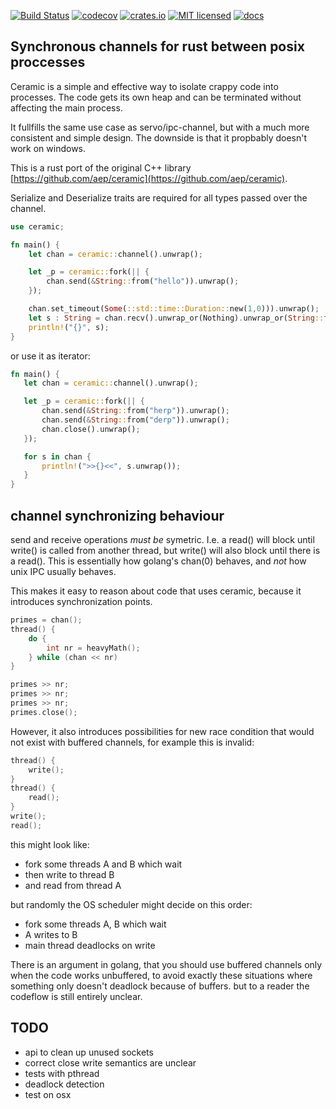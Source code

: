 [![Build Status](https://travis-ci.org/aep/ceramic-rust.svg?branch=master)](https://travis-ci.org/aep/ceramic-rust)
[![codecov](https://codecov.io/gh/aep/ceramic-rust/branch/master/graph/badge.svg)](https://codecov.io/gh/aep/ceramic-rust)
[![crates.io](http://meritbadge.herokuapp.com/ceramic)](https://crates.io/crates/ceramic)
[![MIT licensed](https://img.shields.io/badge/license-MIT-blue.svg)](./LICENSE-MIT)
[![docs](https://docs.rs/ceramic/badge.svg)](https://docs.rs/ceramic)


Synchronous channels for rust between posix proccesses
-------------------------------------------------


Ceramic is a simple and effective way to isolate crappy code into processes. The code gets its own heap and
can be terminated without affecting the main process.

It fullfills the same use case as servo/ipc-channel, but with a much more consistent and simple design.
The downside is that it propbably doesn't work on windows.

This is a rust port of the original C++ library [https://github.com/aep/ceramic](https://github.com/aep/ceramic).

Serialize and Deserialize traits are required for all types passed over the channel.


```rust
use ceramic;

fn main() {
    let chan = ceramic::channel().unwrap();

    let _p = ceramic::fork(|| {
        chan.send(&String::from("hello")).unwrap();
    });

    chan.set_timeout(Some(::std::time::Duration::new(1,0))).unwrap();
    let s : String = chan.recv().unwrap_or(Nothing).unwrap_or(String::from("nothing"));
    println!("{}", s);
}
```


or use it as iterator:

```rust
fn main() {
   let chan = ceramic::channel().unwrap();

   let _p = ceramic::fork(|| {
       chan.send(&String::from("herp")).unwrap();
       chan.send(&String::from("derp")).unwrap();
       chan.close().unwrap();
   });

   for s in chan {
       println!(">>{}<<", s.unwrap());
   }
}
```

channel synchronizing behaviour
-------------------------------

send and receive operations _must be_ symetric.
I.e. a read() will block until write() is called from another thread, but write() will also block until there is a read().
This is essentially how golang's chan(0) behaves, and _not_ how unix IPC usually behaves.


This makes it easy to reason about code that uses ceramic, because it introduces synchronization points.


```C
primes = chan();
thread() {
    do {
        int nr = heavyMath();
    } while (chan << nr)
}

primes >> nr;
primes >> nr;
primes >> nr;
primes.close();

```



However, it also introduces possibilities for new race condition that would not exist with buffered channels, for example this is invalid:


```C
thread() {
    write();
}
thread() {
    read();
}
write();
read();

```

this might look like:
- fork some threads A and B which wait
- then write to thread B
- and  read from thread A

but randomly the OS scheduler might decide on this order:

- fork some threads A, B which wait
- A writes to B
- main thread deadlocks on write



There is an argument in golang, that you should use buffered channels only when the code works unbuffered,
to avoid exactly these situations where something only doesn't deadlock because of buffers.
but to a reader the codeflow is still entirely unclear.

TODO
----

- api to clean up unused sockets
- correct close write semantics are unclear
- tests with pthread
- deadlock detection
- test on osx

